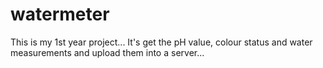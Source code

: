# watermeter
This is my 1st year project... It's get the pH value, colour status and water measurements and upload them into a server...
